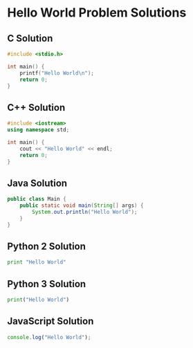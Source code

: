 # Hello World Problem Solutions

## C Solution
```c
#include <stdio.h>

int main() {
    printf("Hello World\n");
    return 0;
}
```

## C++ Solution
```cpp
#include <iostream>
using namespace std;

int main() {
    cout << "Hello World" << endl;
    return 0;
}
```

## Java Solution
```java
public class Main {
    public static void main(String[] args) {
        System.out.println("Hello World");
    }
}
```

## Python 2 Solution
```python
print "Hello World"
```

## Python 3 Solution
```python
print("Hello World")
```

## JavaScript Solution
```javascript
console.log("Hello World");
```